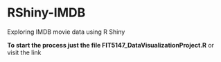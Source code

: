 # RShiny-IMDB
Exploring IMDB movie data using R Shiny

**To start the process just the file FIT5147_DataVisualizationProject.R** or visit the link 
